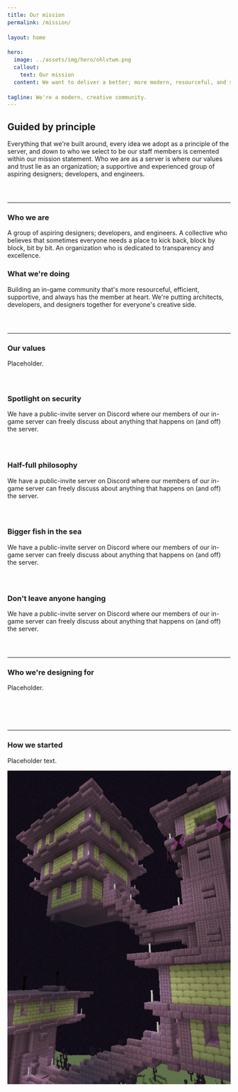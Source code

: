 ```yaml
---
title: Our mission
permalink: /mission/

layout: home

hero:
  image: ../assets/img/hero/ohlvtwm.png
  callout:
    text: Our mission
  content: We want to deliver a better; more modern, resourceful, and secure server experience for everyone.

tagline: We're a modern, creative community.
---
```


## Guided by principle
Everything that we're built around, every idea we adopt as a principle of the server, and down to who we select to be our staff members is cemented within our mission statement. Who we are as a server is where our values and trust lie as an organization; a supportive and experienced group of aspiring designers; developers, and engineers.

<hr style="margin-top: 3.5rem;">

### Who we are
A group of aspiring designers; developers, and engineers. A collective who believes that sometimes everyone needs a place to kick back, block by block, bit by bit. An organization who is dedicated to transparency and excellence.

### What we're doing
Building an in-game community that's more resourceful, efficient, supportive, and always has the member at heart. We're putting architects, developers, and designers together for everyone's creative side.

<hr style="margin-top: 3.5rem;">

### Our values
Placeholder.

<div class="usa-grid" style="padding-top: 1.5rem !important; padding: 0;">
	<div class="usa-width-one-sixth" style="max-width: 13rem; margin-right: 3rem;">
		<span style="color: #0071bc;">
      <i aria-hidden="true" class="fas fa-lock fa-4x"></i>
    </span>
	</div>
	<div class="usa-width-five-sixths footer-content">
		<h3>Spotlight on security</h3>
		<p style="margin-bottom: 1rem; max-width: 65rem;">We have a public-invite server on Discord where our members of our in-game server can freely discuss about anything that happens on (and off) the server.</p>
        </div>
</div>

<div class="usa-grid" style="padding-top: 1.5rem !important; padding: 0;">
	<div class="usa-width-one-sixth" style="max-width: 13rem; margin-right: 3rem;">
		<span style="color: #0071bc;">
      <i aria-hidden="true" class="fas fa-glass-whiskey fa-4x"></i>
    </span>
	</div>
	<div class="usa-width-five-sixths footer-content">
		<h3>Half-full philosophy</h3>
		<p style="margin-bottom: 1rem; max-width: 65rem;">We have a public-invite server on Discord where our members of our in-game server can freely discuss about anything that happens on (and off) the server.</p>
        </div>
</div>

<div class="usa-grid" style="padding-top: 1.5rem !important; padding: 0;">
	<div class="usa-width-one-sixth" style="max-width: 13rem; margin-right: 3rem;">
		<span style="color: #0071bc;">
      <i aria-hidden="true" class="fas fa-fish fa-4x"></i>
    </span>
	</div>
	<div class="usa-width-five-sixths footer-content">
		<h3>Bigger fish in the sea</h3>
		<p style="margin-bottom: 1rem; max-width: 65rem;">We have a public-invite server on Discord where our members of our in-game server can freely discuss about anything that happens on (and off) the server.</p>
        </div>
</div>

<div class="usa-grid" style="padding-top: 1.5rem !important; padding: 0;">
	<div class="usa-width-one-sixth" style="max-width: 13rem; margin-right: 3rem;">
		<span style="color: #0071bc;">
      <i aria-hidden="true" class="fas fa-life-ring fa-4x"></i>
    </span>
	</div>
	<div class="usa-width-five-sixths footer-content">
		<h3>Don't leave anyone hanging</h3>
		<p style="margin-bottom: 1rem; max-width: 65rem;">We have a public-invite server on Discord where our members of our in-game server can freely discuss about anything that happens on (and off) the server.</p>
        </div>
</div>

<hr style="margin-top: 3.5rem;">

### Who we're designing for
Placeholder.

<br>
<div class="usa-grid-full">
    <div class="usa-width-one-fourth" style="text-align: center;">
      <span style="color: #0071bc;">
        <i aria-hidden="true" class="fas fa-user fa-4x"></i>
      </span>
    </div>
    <div class="usa-width-one-fourth" style="text-align: center;">
      <span style="color: #0071bc;">
        <i aria-hidden="true" class="fas fa-hippo fa-4x"></i>
      </span>
    </div>
    <div class="usa-width-one-fourth" style="text-align: center;">
      <span style="color: #0071bc;">
        <i aria-hidden="true" class="fas fa-kiwi-bird fa-4x"></i>
      </span>
    </div>
    <div class="usa-width-one-fourth" style="text-align: center;">
      <span style="color: #0071bc;">
        <i aria-hidden="true" class="fas fa-frog fa-4x"></i>
      </span>
    </div>
  </div>

<hr style="margin-top: 3.5rem;">

### How we started
<div class="usa-grid-full">
        <div class="usa-width-one-half">
            <p>Placeholder text.</p>
        </div>
        <div class="usa-width-one-half">
            <img src="../assets/img/mission-splash.png" alt="">   
        </div>
</div>
